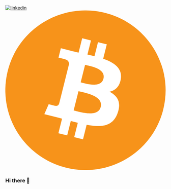 [![linkedin](https://img.shields.io/badge/linkedin-0A66C2?style=for-the-badge&logo=linkedin&logoColor=white)](https://www.linkedin.com/in/matteosebastiani/) &nbsp;&nbsp;
<svg viewBox="0 0 24 24" xmlns="http://www.w3.org/2000/svg"><path d="M23.636 14.902c-1.602 6.43-8.114 10.342-14.543 8.74C2.666 22.037-1.246 15.525.357 9.098 1.96 2.669 8.47-1.244 14.897.359c6.43 1.602 10.341 8.115 8.739 14.544" fill="#f7931a"/><path d="M14.686 10.267c-.371 1.487-2.663.731-3.406.546l.655-2.629c.743.186 3.138.531 2.75 2.083m-.406 4.242c-.407 1.635-3.16.75-4.053.53l.724-2.9c.893.224 3.754.664 3.33 2.37m3.008-4.219c.238-1.596-.977-2.455-2.64-3.027l.54-2.163-1.318-.33-.525 2.107a54.292 54.292 0 0 0-1.054-.249l.53-2.12-1.317-.328-.54 2.162c-.286-.065-.567-.13-.84-.198l.001-.007-1.816-.453-.35 1.406s.977.224.956.238c.533.133.63.486.613.766l-.615 2.463c.038.01.085.024.137.045l-.138-.035-.862 3.452c-.065.161-.23.405-.604.312.014.02-.957-.239-.957-.239L5.836 15.6l1.714.427c.318.08.63.164.938.242l-.545 2.19 1.315.328.54-2.164c.36.097.708.187 1.05.271l-.538 2.156 1.316.328.546-2.183c2.245.424 3.933.253 4.643-1.777.574-1.635-.027-2.578-1.208-3.194.86-.198 1.508-.765 1.681-1.934" fill="#fff"/></svg



### Hi there 👋

<!--
**mattesara/mattesara** is a ✨ _special_ ✨ repository because its `README.md` (this file) appears on your GitHub profile.

Here are some ideas to get you started:

- 🔭 I’m currently working on ...
- 🌱 I’m currently learning ...
- 👯 I’m looking to collaborate on ...
- 🤔 I’m looking for help with ...
- 💬 Ask me about ...
- 📫 How to reach me: ...
- 😄 Pronouns: ...
- ⚡ Fun fact: ...
-->
